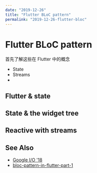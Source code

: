 ```yaml
---
date: "2019-12-26"
title: "Flutter BLoC pattern"
permalink: "2019-12-26-flutter-bloc"
---
```


# Flutter BLoC pattern

首先了解这些在 Flutter 中的概念

- State
- Streams
-

## Flutter & state

## State & the widget tree

## Reactive with streams

## See Also

- [Google I/O '18](https://www.youtube.com/watch?v=RS36gBEp8OI)
- [bloc-pattern-in-flutter-part-1](http://flutterdevs.com/blog/bloc-pattern-in-flutter-part-1/)
